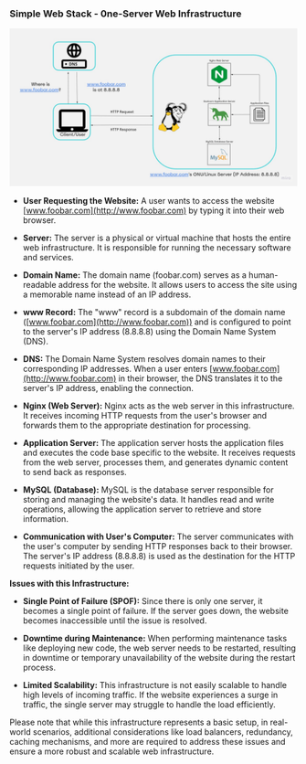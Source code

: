 ### Simple Web Stack - 0ne-Server Web Infrastructure
[![](https://raw.githubusercontent.com/tkirwa/alx-system_engineering-devops/master/0x09-web_infrastructure_design/images/0-simple_web_stack.jpg)](https://raw.githubusercontent.com/tkirwa/alx-system_engineering-devops/master/0x09-web_infrastructure_design/images/0-simple_web_stack.jpg)
*   **User Requesting the Website:** A user wants to access the website [www.foobar.com](http://www.foobar.com) by typing it into their web browser.
    
*   **Server:** The server is a physical or virtual machine that hosts the entire web infrastructure. It is responsible for running the necessary software and services.
    
*   **Domain Name:** The domain name (foobar.com) serves as a human-readable address for the website. It allows users to access the site using a memorable name instead of an IP address.
    
*   **www Record:** The "www" record is a subdomain of the domain name ([www.foobar.com](http://www.foobar.com)) and is configured to point to the server's IP address (8.8.8.8) using the Domain Name System (DNS).
    
*   **DNS:** The Domain Name System resolves domain names to their corresponding IP addresses. When a user enters [www.foobar.com](http://www.foobar.com) in their browser, the DNS translates it to the server's IP address, enabling the connection.
    
*   **Nginx (Web Server):** Nginx acts as the web server in this infrastructure. It receives incoming HTTP requests from the user's browser and forwards them to the appropriate destination for processing.
    
*   **Application Server:** The application server hosts the application files and executes the code base specific to the website. It receives requests from the web server, processes them, and generates dynamic content to send back as responses.
    
*   **MySQL (Database):** MySQL is the database server responsible for storing and managing the website's data. It handles read and write operations, allowing the application server to retrieve and store information.
    
*   **Communication with User's Computer:** The server communicates with the user's computer by sending HTTP responses back to their browser. The server's IP address (8.8.8.8) is used as the destination for the HTTP requests initiated by the user.

**Issues with this Infrastructure:**

*   **Single Point of Failure (SPOF):** Since there is only one server, it becomes a single point of failure. If the server goes down, the website becomes inaccessible until the issue is resolved.
    
*   **Downtime during Maintenance:** When performing maintenance tasks like deploying new code, the web server needs to be restarted, resulting in downtime or temporary unavailability of the website during the restart process.
    
*   **Limited Scalability:** This infrastructure is not easily scalable to handle high levels of incoming traffic. If the website experiences a surge in traffic, the single server may struggle to handle the load efficiently.


Please note that while this infrastructure represents a basic setup, in real-world scenarios, additional considerations like load balancers, redundancy, caching mechanisms, and more are required to address these issues and ensure a more robust and scalable web infrastructure.